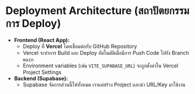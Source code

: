 # Deployment Architecture (สถาปัตยกรรมการ Deploy)

  * **Frontend (React App):**
      * Deploy ที่ **Vercel** โดยเชื่อมต่อกับ GitHub Repository
      * Vercel จะทำการ Build และ Deploy อัตโนมัติเมื่อมีการ Push Code ไปยัง Branch `main`
      * Environment variables (เช่น `VITE_SUPABASE_URL`) จะถูกตั้งค่าใน Vercel Project Settings
  * **Backend (Supabase):**
      * Supabase จัดการส่วนนี้ให้ทั้งหมด เราแค่สร้าง Project และนำ URL/Key มาใช้งาน